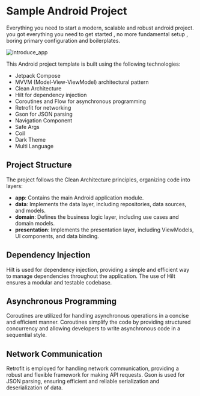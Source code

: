# Sample Android Project

Everything you need to start a modern, scalable and robust android project.
you got everything you need to get started , no more fundamental setup , boring primary configuration and boilerplates.

![introduce_app](https://github.com/MojtabaArabBaseri/SampleProject/assets/56076138/d2cb4c84-203a-49ea-9d84-43450560c8a2)

This Android project template is built using the following technologies:

- Jetpack Compose 
- MVVM (Model-View-ViewModel) architectural pattern
- Clean Architecture
- Hilt for dependency injection
- Coroutines and Flow for asynchronous programming
- Retrofit for networking
- Gson for JSON parsing
- Navigation Component
- Safe Args
- Coil
- Dark Theme
- Multi Language

## Project Structure

The project follows the Clean Architecture principles, organizing code into layers:

- **app**: Contains the main Android application module.
- **data**: Implements the data layer, including repositories, data sources, and models.
- **domain**: Defines the business logic layer, including use cases and domain models.
- **presentation**: Implements the presentation layer, including ViewModels, UI components, and data binding.

## Dependency Injection

Hilt is used for dependency injection, providing a simple and efficient way to manage dependencies throughout the application. The use of Hilt ensures a modular and testable codebase.

## Asynchronous Programming

Coroutines are utilized for handling asynchronous operations in a concise and efficient manner. Coroutines simplify the code by providing structured concurrency and allowing developers to write asynchronous code in a sequential style.

## Network Communication

Retrofit is employed for handling network communication, providing a robust and flexible framework for making API requests. Gson is used for JSON parsing, ensuring efficient and reliable serialization and deserialization of data.
